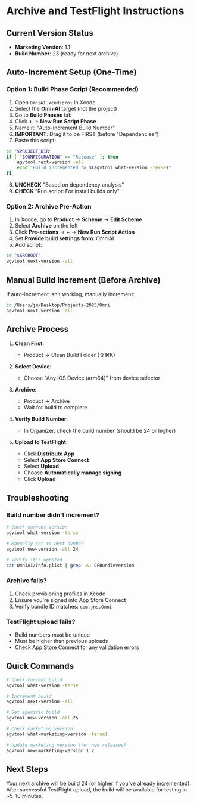 # Archive and TestFlight Instructions

## Current Version Status
- **Marketing Version**: 1.1
- **Build Number**: 23 (ready for next archive)

## Auto-Increment Setup (One-Time)

### Option 1: Build Phase Script (Recommended)
1. Open `OmniAI.xcodeproj` in Xcode
2. Select the **OmniAI** target (not the project)
3. Go to **Build Phases** tab
4. Click **+** → **New Run Script Phase**
5. Name it: "Auto-Increment Build Number"
6. **IMPORTANT**: Drag it to be FIRST (before "Dependencies")
7. Paste this script:

```bash
cd "$PROJECT_DIR"
if [ "$CONFIGURATION" == "Release" ]; then
    agvtool next-version -all
    echo "Build incremented to $(agvtool what-version -terse)"
fi
```

8. **UNCHECK** "Based on dependency analysis"
9. **CHECK** "Run script: For install builds only"

### Option 2: Archive Pre-Action
1. In Xcode, go to **Product** → **Scheme** → **Edit Scheme**
2. Select **Archive** on the left
3. Click **Pre-actions** → **+** → **New Run Script Action**
4. Set **Provide build settings from**: OmniAI
5. Add script:
```bash
cd "$SRCROOT"
agvtool next-version -all
```

## Manual Build Increment (Before Archive)
If auto-increment isn't working, manually increment:

```bash
cd /Users/jm/Desktop/Projects-2025/Omni
agvtool next-version -all
```

## Archive Process

1. **Clean First**:
   - Product → Clean Build Folder (⇧⌘K)

2. **Select Device**:
   - Choose "Any iOS Device (arm64)" from device selector

3. **Archive**:
   - Product → Archive
   - Wait for build to complete

4. **Verify Build Number**:
   - In Organizer, check the build number (should be 24 or higher)

5. **Upload to TestFlight**:
   - Click **Distribute App**
   - Select **App Store Connect**
   - Select **Upload**
   - Choose **Automatically manage signing**
   - Click **Upload**

## Troubleshooting

### Build number didn't increment?
```bash
# Check current version
agvtool what-version -terse

# Manually set to next number
agvtool new-version -all 24

# Verify it's updated
cat OmniAI/Info.plist | grep -A1 CFBundleVersion
```

### Archive fails?
1. Check provisioning profiles in Xcode
2. Ensure you're signed into App Store Connect
3. Verify bundle ID matches: `com.jns.Omni`

### TestFlight upload fails?
- Build numbers must be unique
- Must be higher than previous uploads
- Check App Store Connect for any validation errors

## Quick Commands

```bash
# Check current build
agvtool what-version -terse

# Increment build
agvtool next-version -all

# Set specific build
agvtool new-version -all 25

# Check marketing version
agvtool what-marketing-version -terse1

# Update marketing version (for new releases)
agvtool new-marketing-version 1.2
```

## Next Steps
Your next archive will be build 24 (or higher if you've already incremented).
After successful TestFlight upload, the build will be available for testing in ~5-10 minutes.